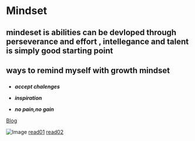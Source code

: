 # Mindset

## mindeset is abilities can be devloped through perseverance and effort , intellegance and talent is simply good starting point

## ways to remind myself with growth mindset 

### 
- ***accept chalenges*** 

- ***inspiration*** 

- ***no pain,no gain***

[Blog](https://www.atlassian.com/blog/inside-atlassian/growth-mindset)

![Image](https://brainworldmagazine.com/wp-content/uploads/2017/10/BrainSeedling.jpg)
[read01](read01)
[read02](read02)



